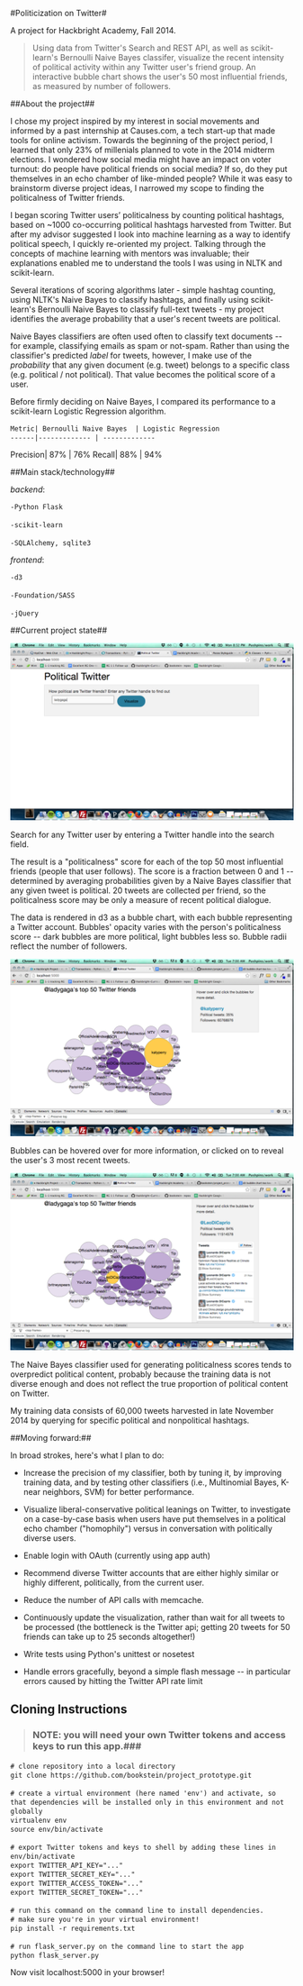 #Politicization on Twitter#

A project for Hackbright Academy, Fall 2014.

>Using data from Twitter's Search and REST API, as well as scikit-learn's Bernoulli Naive Bayes classifer, visualize the recent intensity of political activity within any Twitter user's friend group. An interactive bubble chart shows the user's 50 most influential friends, as measured by number of followers.

##About the project##

I chose my project inspired by my interest in social movements and informed by a past internship at Causes.com, a tech start-up that made tools for online activism. Towards the beginning of the project period, I learned that only 23% of millenials planned to vote in the 2014 midterm elections. I wondered how social media might have an impact on voter turnout: do people have political friends on social media? If so, do they put themselves in an echo chamber of like-minded people? While it was easy to brainstorm diverse project ideas, I narrowed my scope to finding the politicalness of Twitter friends.

I began scoring Twitter users’ politicalness by counting political hashtags, based on ~1000 co-occurring political hashtags harvested from Twitter. But after my advisor suggested I look into machine learning as a way to identify political speech, I quickly re-oriented my project. Talking through the concepts of machine learning with mentors was invaluable; their explanations enabled me to understand the tools I was using in NLTK and scikit-learn.

Several iterations of scoring algorithms later - simple hashtag counting, using NLTK's Naive Bayes to classify hashtags, and finally using scikit-learn's Bernoulli Naive Bayes to classify full-text tweets - my project identifies the average probability that a user's recent tweets are political.

Naive Bayes classifiers are often used often to classify text documents -- for example, classifying emails as spam or not-spam. Rather than using the classifier's predicted _label_ for tweets, however, I make use of the _probability_ that any given document (e.g. tweet) belongs to a specific class (e.g. political / not political). That value becomes the political score of a user.

Before firmly deciding on Naive Bayes, I compared its performance to a scikit-learn Logistic Regression algorithm.

    Metric| Bernoulli Naive Bayes  | Logistic Regression
    ------|------------- | -------------
 Precision| 87%          |  76%
    Recall| 88%          |  94%


##Main stack/technology##

_backend_:

    -Python Flask

    -scikit-learn

    -SQLAlchemy, sqlite3

_frontend_:

    -d3

    -Foundation/SASS

    -jQuery



##Current project state##

![ScreenShot](/static/images/scrn_cap1.png "Landing Page")

Search for any Twitter user by entering a Twitter handle into the search field.

The result is a "politicalness" score for each of the top 50 most influential friends (people that user follows). The score is a fraction between 0 and 1 -- determined by averaging probabilities given by a Naive Bayes classifier that any given tweet is political. 20 tweets are collected per friend, so the politicalness score may be only a measure of recent political dialogue.

The data is rendered in d3 as a bubble chart, with each bubble representing a Twitter account. Bubbles' opacity varies with the person's politicalness score -- dark bubbles are more political, light bubbles less so. Bubble radii reflect the number of followers.

![ScreenShot](/static/images/scrn_cap4.png "On hover")

Bubbles can be hovered over for more information, or clicked on to reveal the user's 3 most recent tweets.

![ScreenShot](/static/images/scrn_cap5.png "On click")

The Naive Bayes classifier used for generating politicalness scores tends to overpredict political content, probably because the training data is not diverse enough and does not reflect the true proportion of political content on Twitter.

My training data consists of 60,000 tweets harvested in late November 2014 by querying for specific political and nonpolitical hashtags.


##Moving forward:##

In broad strokes, here's what I plan to do:

 - Increase the precision of my classifier, both by tuning it, by improving training data, and by testing other classifiers (i.e., Multinomial Bayes, K-near neighbors, SVM) for better performance.

 - Visualize liberal-conservative political leanings on Twitter, to investigate on a case-by-case basis when users have put themselves in a political echo chamber ("homophily") versus in conversation with politically diverse users.

 - Enable login with OAuth (currently using app auth)

 - Recommend diverse Twitter accounts that are either highly similar or highly different, politically, from the current user.

 - Reduce the number of API calls with memcache.

 - Continuously update the visualization, rather than wait for all tweets to be processed (the bottleneck is the Twitter api; getting 20 tweets for 50 friends can take up to 25 seconds altogether!)

 - Write tests using Python's unittest or nosetest

 - Handle errors gracefully, beyond a simple flash message -- in particular errors caused by hitting the Twitter API rate limit


## Cloning Instructions ##

> ### NOTE: you will need your own Twitter tokens and access keys to run this app.###

    # clone repository into a local directory
    git clone https://github.com/bookstein/project_prototype.git

    # create a virtual environment (here named 'env') and activate, so that dependencies will be installed only in this environment and not globally
    virtualenv env
    source env/bin/activate

    # export Twitter tokens and keys to shell by adding these lines in env/bin/activate
    export TWITTER_API_KEY="..."
    export TWITTER_SECRET_KEY="..."
    export TWITTER_ACCESS_TOKEN="..."
    export TWITTER_SECRET_TOKEN="..."

    # run this command on the command line to install dependencies.
    # make sure you're in your virtual environment!
    pip install -r requirements.txt

    # run flask_server.py on the command line to start the app
    python flask_server.py

Now visit localhost:5000 in your browser!

